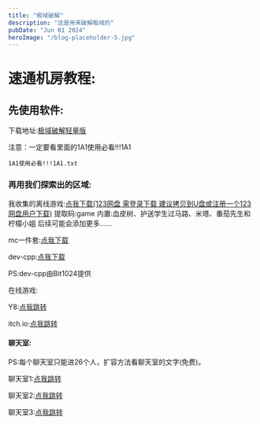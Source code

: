 ```yaml
---
title: "极域破解"
description: "这是用来破解极域的"
pubDate: "Jun 01 2024"
heroImage: "/blog-placeholder-5.jpg"
---
```


# 速通机房教程:

## 先使用软件:

下载地址:<a href="https://bobo.us.kg/%E6%9E%81%E5%9F%9F%E7%A0%B4%E8%A7%A3%E8%BD%BB%E9%87%8F%E7%89%88.zip" title="点我下载">极域破解轻量版</a>

注意：一定要看里面的1A1使用必看!!!1A1

```
1A1使用必看!!!1A1.txt
```

### 再用我们探索出的区域:

我收集的离线游戏:<a href="https://www.123684.com/s/reYejv-5ANed" target="_blank" title="点我下载">点我下载(123网盘 需登录下载 建议拷贝到U盘或注册一个123网盘用户下载)</a>   提取码:game 内置:血皮树、护送学生过马路、米塔、番茄先生和柠檬小姐     后续可能会添加更多......

mc一件套:<a href="https://wwtm.lanzouq.com/iMt7t2xvitqf" target="_blank" title="点我下载">点我下载</a>

dev-cpp:<a href="https://wwtm.lanzouq.com/ioBKw2xvjk3e" target="_blank" title="点我下载">点我下载</a>

PS:dev-cpp由Bit1024提供

在线游戏:

Y8:<a href="https://zh.y8.com/" target="_blank" title="点我跳转">点我跳转</a>

itch.io:<a href="https://itch.io/games" target="_blank" title="点我跳转">点我跳转</a>

#### 聊天室:

PS:每个聊天室只能进26个人，扩容方法看聊天室的文字(免费)。

聊天室1:<a href="https://bobochat.us.kg/jifang" target="_blank" title="点我跳转">点我跳转</a>

聊天室2:<a href="https://bobochat.us.kg/jifang2" target="_blank" title="点我跳转">点我跳转</a>

聊天室3:<a href="https://bobochat.us.kg/jifang3" target="_blank" title="点我跳转">点我跳转</a>

